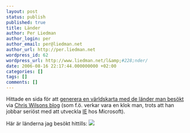 ```yaml
---
layout: post
status: publish
published: true
title: Länder
author: Per Liedman
author_login: per
author_email: per@liedman.net
author_url: http://per.liedman.net
wordpress_id: 62
wordpress_url: http://www.liedman.net/l&amp;#228;nder/
date: 2006-08-16 22:17:44.000000000 +02:00
categories: []
tags: []
comments: []
---
```

Hittade en sida för att <a href="http://www.world66.com/myworld66">generera en världskarta med de länder man besökt</a> via <a href="http://blogs.msdn.com/cwilso/default.aspx">Chris Wilsons blog</a> (som f.ö. verkar vara en klok man, trots att han jobbar seriöst med att utveckla <a href="http://www.microsoft.com/sverige/windows/ie/default.mspx">IE</a> hos Microsoft).

Här är länderna jag besökt hittills:
<img src="http://www.world66.com/myworld66/visitedCountries/worldmap?visited=USDOVEMATNALATBGCZDKFRDEGRITLUMCNOPLESSEUKVACYILJOSYTR"/>
